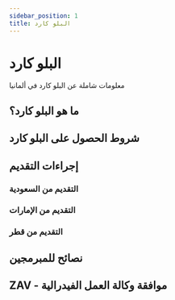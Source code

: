 ```yaml
---
sidebar_position: 1
title: البلو كارد
---
```


# البلو كارد

معلومات شاملة عن البلو كارد في ألمانيا

## ما هو البلو كارد؟

## شروط الحصول على البلو كارد

## إجراءات التقديم

### التقديم من السعودية

### التقديم من الإمارات

### التقديم من قطر

## نصائح للمبرمجين

## ZAV - موافقة وكالة العمل الفيدرالية